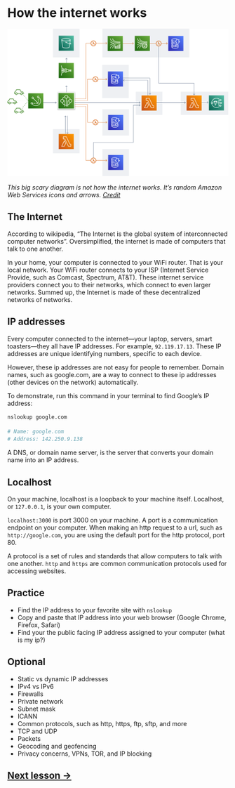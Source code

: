 # How the internet works

![AWS Architecture Icons](../images/architecture-example-simplified.7bf4c12459610bd4b524ec265433559609c854f6.png)

_This big scary diagram is not how the internet works. It’s random Amazon Web Services icons and arrows. [Credit](https://aws.amazon.com/architecture/icons/)_

## The Internet

According to wikipedia, “The Internet is the global system of interconnected computer networks”. Oversimplified, the internet is made of computers that talk to one another.

In your home, your computer is connected to your WiFi router. That is your local network. Your WiFi router connects to your ISP (Internet Service Provide, such as Comcast, Spectrum, AT&T). These internet service providers connect you to their networks, which connect to even larger networks. Summed up, the Internet is made of these decentralized networks of networks.

## IP addresses

Every computer connected to the internet—your laptop, servers, smart toasters—they all have IP addresses. For example, `92.119.17.13`. These IP addresses are unique identifying numbers, specific to each device.

However, these ip addresses are not easy for people to remember. Domain names, such as google.com, are a way to connect to these ip addresses (other devices on the network) automatically.

To demonstrate, run this command in your terminal to find Google’s IP address:

```bash
nslookup google.com

# Name:	google.com
# Address: 142.250.9.138
```

A DNS, or domain name server, is the server that converts your domain name into an IP address.

## Localhost

On your machine, localhost is a loopback to your machine itself. Localhost, or `127.0.0.1`, is your own computer.

`localhost:3000` is port 3000 on your machine. A port is a communication endpoint on your computer. When making an http request to a url, such as `http://google.com`, you are using the default port for the http protocol, port 80.

A protocol is a set of rules and standards that allow computers to talk with one another. `http` and `https` are common communication protocols used for accessing websites.

## Practice

- Find the IP address to your favorite site with `nslookup`
- Copy and paste that IP address into your web browser (Google Chrome, Firefox, Safari)
- Find your the public facing IP address assigned to your computer (what is my ip?)

## Optional

- Static vs dynamic IP addresses
- IPv4 vs IPv6
- Firewalls
- Private network
- Subnet mask
- ICANN
- Common protocols, such as http, https, ftp, sftp, and more
- TCP and UDP
- Packets
- Geocoding and geofencing
- Privacy concerns, VPNs, TOR, and IP blocking

## [Next lesson →](./05-frontend-vs-backend.md)
